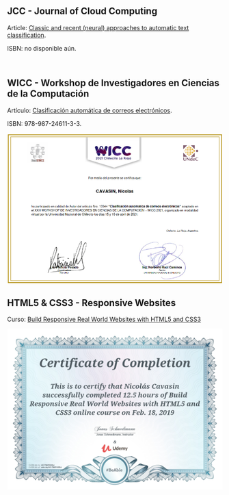## JCC - Journal of Cloud Computing

Article: [Classic and recent (neural) approaches to automatic text classification](https://raw.githubusercontent.com/ncavasin/certificados/main/2021_jcc/JCC_UNLP_2021__Eng.pdf).

ISBN: no disponible aún.

![]()


## WICC - Workshop de Investigadores en Ciencias de la Computación

Artículo: [Clasificación automática de correos electrónicos](http://sedici.unlp.edu.ar/handle/10915/120066).

ISBN: 978-987-24611-3-3.

![wicc_2021](https://raw.githubusercontent.com/ncavasin/certificados/main/2021_wicc/13544_-_CAVASIN_Nicolas_WICC_2021.png)


## HTML5 & CSS3 - Responsive Websites

Curso: [Build Responsive Real World Websites with HTML5 and CSS3 ](https://www.udemy.com/course/design-and-develop-a-killer-website-with-html5-and-css3/?utm_source=adwords&utm_medium=udemyads&utm_campaign=WebDevelopment_v.PROF_la.EN_cc.ROW_ti.8322&utm_content=deal4584&utm_term=_._ag_80385735315_._ad_437497334061_._kw__._de_c_._dm__._pl__._ti_dsa-774930035449_._li_1000041_._pd__._&matchtype=b&gclid=Cj0KCQjw8rT8BRCbARIsALWiOvR2puhpZE0nO34_CgWafpBPhkUtLizpItFciwdeTWRk9B-Myn1XfoMaAg0nEALw_wcB)

![](https://raw.githubusercontent.com/ncavasin/certificados/main/udemy/HTML_CSS3_responsive.jpg)
